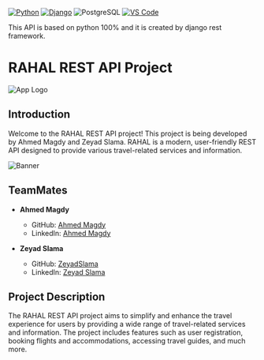 [![Python](https://img.shields.io/badge/Python-FFD43B?style=for-the-badge&logo=python&logoColor=blue)](https://www.youtube.com/channel/UCKspdO30Fea8ZCxwg-0svOg)
[![Django](https://img.shields.io/badge/djangorest-ff1709?style=for-the-badge&logo=django&logoColor=white)](https://code.visualstudio.com/download)
![PostgreSQL](https://img.shields.io/badge/PostgreSQL-316192?style=for-the-badge&logo=postgresql&logoColor=white)
[![VS Code](https://img.shields.io/badge/Visual_Studio_Code-0078D4?style=for-the-badge&logo=visual%20studio%20code&logoColor=white)](https://code.visualstudio.com/download)

This API is based on python 100% and it is created by django rest framework.

# RAHAL REST API Project

![App Logo](https://sevenquality.com/wp-content/uploads/2023/09/playstore-e1694134482705.png)

## Introduction

Welcome to the RAHAL REST API project! This project is being developed by Ahmed Magdy and Zeyad Slama. RAHAL is a modern, user-friendly REST API designed to provide various travel-related services and information.

![Banner](https://sevenquality.com/wp-content/uploads/2023/09/Banner.png)

## TeamMates

- **Ahmed Magdy**
  - GitHub: [Ahmed Magdy](https://github.com/AhmedDR200)
  - LinkedIn: [Ahmed Magdy](https://www.linkedin.com/in/%D9%90%D9%90ahmedmagdy41/)

- **Zeyad Slama**
  - GitHub: [ZeyadSlama](https://github.com/Demo-23home)
  - LinkedIn: [Zeyad Slama](https://www.linkedin.com/in/demo-23home/)

## Project Description

The RAHAL REST API project aims to simplify and enhance the travel experience for users by providing a wide range of travel-related services and information. The project includes features such as user registration, booking flights and accommodations, accessing travel guides, and much more. 
